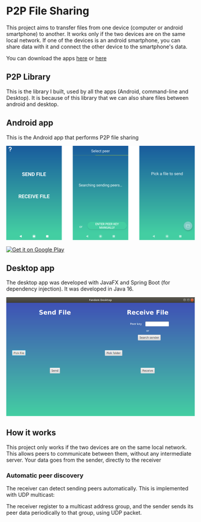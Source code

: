 # P2P File Sharing

This project aims to transfer files from one device (computer or android smartphone) to another. It works only if the two devices are on the same local network. If one of the devices is an android smartphone, you can share data with it and connect the other device to the smartphone's data.

You can download the apps [here](https://tambapps-portfolio.herokuapp.com/fandem/) or [here](https://github.com/tambapps/P2P-File-Sharing/releases/latest)

## P2P Library

This is the library I built, used by all the apps (Android, command-line and Desktop). 
It is because of this library that we can also share files between android and desktop.


## Android app

This is the Android app that performs P2P file sharing

![Mobile Screenshots](medias/android.png)

[<img src="https://play.google.com/intl/en_us/badges/images/generic/en_badge_web_generic.png" alt="Get it on Google Play" height="80">](https://play.google.com/store/apps/details?id=com.tambapps.p2p.peer_transfer.android)

## Desktop app

The desktop app was developed with JavaFX and Spring Boot (for dependency injection). It was developed in Java 16.

![Desktop Screenshot](medias/desktop.png)


## How it works

This project only works if the two devices are on the same local network.
This allows peers to communicate between them, without any intermediate server. Your data
goes from the sender, directly to the receiver

### Automatic peer discovery
The receiver can detect sending peers automatically. This is implemented with
UDP multicast:

The receiver register to a multicast address group, and the sender sends its peer data periodically 
to that group, using UDP packet.
